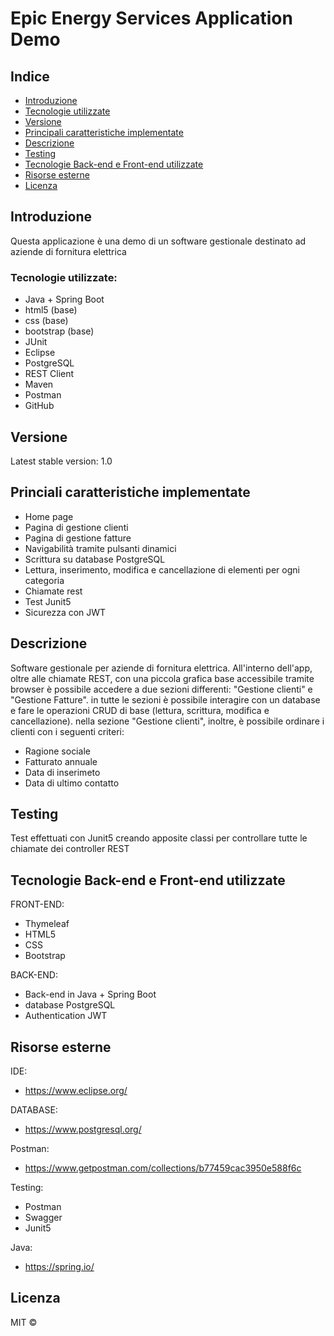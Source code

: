 # Epic Energy Services Application Demo

## Indice

- [Introduzione](#Introduzione)
- [Tecnologie utilizzate](#Tecnologie-utilizzate)
- [Versione](#Versione)
- [Principali caratteristiche implementate](#Principali-caratteristiche-implementate)
- [Descrizione](#Descrizione)
- [Testing](#Testing)
- [Tecnologie Back-end e Front-end utilizzate](#Tecnologie-Back-end-e-Front-end-utilizzate)
- [Risorse esterne](#Risorse-esterne)
- [Licenza](#Licenza)

## Introduzione

Questa applicazione è una demo di un software gestionale destinato ad aziende di fornitura elettrica

### Tecnologie utilizzate: 

- Java + Spring Boot
- html5 (base)
- css (base)
- bootstrap (base)
- JUnit
- Eclipse
- PostgreSQL
- REST Client
- Maven
- Postman
- GitHub 

## Versione

Latest stable version: 1.0  

## Princiali caratteristiche implementate

- Home page
- Pagina di gestione clienti
- Pagina di gestione fatture
- Navigabilità tramite pulsanti dinamici
- Scrittura su database PostgreSQL
- Lettura, inserimento, modifica e cancellazione di elementi per ogni categoria
- Chiamate rest
- Test Junit5
- Sicurezza con JWT

## Descrizione

Software gestionale per aziende di fornitura elettrica.
All'interno dell'app, oltre alle chiamate REST, con una piccola grafica base accessibile tramite browser 
è possibile accedere a due sezioni differenti: "Gestione clienti" e "Gestione Fatture".
in tutte le sezioni è possibile interagire con un database e fare le operazioni CRUD di base (lettura, scrittura, modifica e cancellazione).
nella sezione "Gestione clienti", inoltre, è possibile ordinare i clienti con i seguenti criteri:

- Ragione sociale
- Fatturato annuale
- Data di inserimeto
- Data di ultimo contatto

## Testing

Test effettuati con Junit5 creando apposite classi per controllare tutte le chiamate dei controller REST

## Tecnologie Back-end e Front-end utilizzate

FRONT-END: 
- Thymeleaf
- HTML5 
- CSS 
- Bootstrap

BACK-END:
- Back-end in Java + Spring Boot
- database PostgreSQL
- Authentication JWT


## Risorse esterne
IDE:  
- https://www.eclipse.org/

DATABASE:
- https://www.postgresql.org/

Postman:  
- https://www.getpostman.com/collections/b77459cac3950e588f6c

Testing: 
- Postman
- Swagger
- Junit5

Java:  
- https://spring.io/

## Licenza
MIT ©
